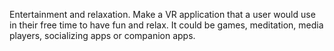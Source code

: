 Entertainment and relaxation. Make a VR application that a user would use in their free time to have fun and relax. It could be games, meditation, media players, socializing apps or companion apps.
